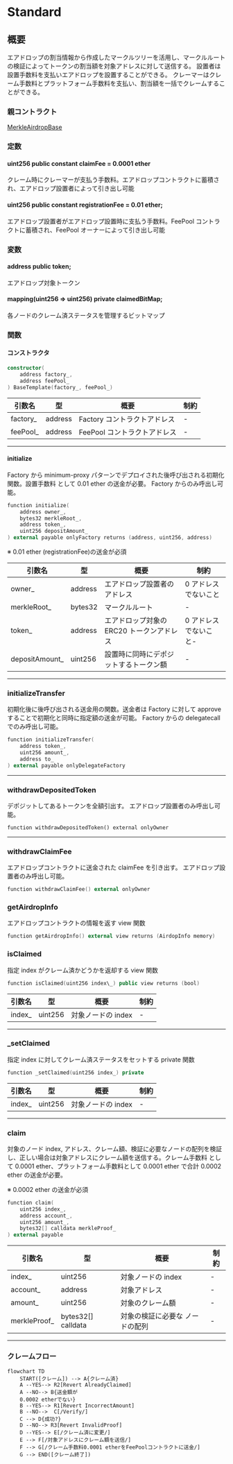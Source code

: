 # Standard

## 概要

エアドロップの割当情報から作成したマークルツリーを活用し、マークルルートの検証によってトークンの割当額を対象アドレスに対して送信する。
設置者は設置手数料を支払いエアドロップを設置することができる。
クレーマーはクレーム手数料とプラットフォーム手数料を支払い、割当額を一括でクレームすることができる。

### 親コントラクト

[MerkleAirdropBase](../MerkleAirdropBase/index.md)

### 定数

#### uint256 public constant claimFee = 0.0001 ether

クレーム時にクレーマーが支払う手数料。エアドロップコントラクトに蓄積され、エアドロップ設置者によって引き出し可能

#### uint256 public constant registrationFee = 0.01 ether;

エアドロップ設置者がエアドロップ設置時に支払う手数料。FeePool コントラクトに蓄積され、FeePool オーナーによって引き出し可能

### 変数

#### address public token;

エアドロップ対象トークン

#### mapping(uint256 => uint256) private claimedBitMap;

各ノードのクレーム済ステータスを管理するビットマップ

### 関数

#### コンストラクタ

```kotlin
constructor(
    address factory_,
    address feePool_
) BaseTemplate(factory_, feePool_)
```

| 引数名    | 型      | 概要                         | 制約 |
| --------- | ------- | ---------------------------- | ---- |
| factory\_ | address | Factory コントラクトアドレス | -    |
| feePool\_ | address | FeePool コントラクトアドレス | -    |

---

#### initialize

Factory から minimum-proxy パターンでデプロイされた後呼び出される初期化関数。設置手数料 として 0.01 ether の送金が必要。
Factory からのみ呼出し可能。

```kotlin
function initialize(
    address owner_,
    bytes32 merkleRoot_,
    address token_,
    uint256 depositAmount_
) external payable onlyFactory returns (address, uint256, address)
```

※ 0.01 ether (registrationFee)の送金が必須

| 引数名          | 型      | 概要                                      | 制約                  |
| --------------- | ------- | ----------------------------------------- | --------------------- |
| owner\_         | address | エアドロップ設置者のアドレス              | 0 アドレスでないこと  |
| merkleRoot\_    | bytes32 | マークルルート                            | -                     |
| token\_         | address | エアドロップ対象の ERC20 トークンアドレス | 0 アドレスでないこと- |
| depositAmount\_ | uint256 | 設置時に同時にデポジットするトークン額    | -                     |

---

### initializeTransfer

初期化後に後呼び出される送金用の関数。送金者は Factory に対して approve することで初期化と同時に指定額の送金が可能。
Factory からの delegatecall でのみ呼出し可能。

```kotlin
function initializeTransfer(
    address token_,
    uint256 amount_,
    address to_
) external payable onlyDelegateFactory
```

---

### withdrawDepositedToken

デポジットしてあるトークンを全額引出す。
エアドロップ設置者のみ呼出し可能。

```
function withdrawDepositedToken() external onlyOwner
```

---

### withdrawClaimFee

エアドロップコントラクトに送金された claimFee を引き出す。
エアドロップ設置者のみ呼出し可能。

```kotlin
function withdrawClaimFee() external onlyOwner
```

### getAirdropInfo

エアドロップコントラクトの情報を返す view 関数

```kotlin
function getAirdropInfo() external view returns (AirdopInfo memory)
```

### isClaimed

指定 index がクレーム済かどうかを返却する view 関数

```kotlin
function isClaimed(uint256 index\_) public view returns (bool)
```

| 引数名  | 型      | 概要               | 制約 |
| ------- | ------- | ------------------ | ---- |
| index\_ | uint256 | 対象ノードの index | -    |

---

### \_setClaimed

指定 index に対してクレーム済ステータスをセットする private 関数

```kotlin
function _setClaimed(uint256 index_) private
```

| 引数名  | 型      | 概要               | 制約 |
| ------- | ------- | ------------------ | ---- |
| index\_ | uint256 | 対象ノードの index | -    |

---

### claim

対象のノード index, アドレス、クレーム額、検証に必要なノードの配列を検証し、正しい場合は対象アドレスにクレーム額を送信する。クレーム手数料 として 0.0001 ether、プラットフォーム手数料として 0.0001 ether で合計 0.0002 ether の送金が必要。

※ 0.0002 ether の送金が必須

```kotlin
function claim(
    uint256 index_,
    address account_,
    uint256 amount_,
    bytes32[] calldata merkleProof_
) external payable
```

| 引数名        | 型                 | 概要                            | 制約 |
| ------------- | ------------------ | ------------------------------- | ---- |
| index\_       | uint256            | 対象ノードの index              | -    |
| account\_     | address            | 対象アドレス                    | -    |
| amount\_      | uint256            | 対象のクレーム額                | -    |
| merkleProof\_ | bytes32[] calldata | 対象の検証に必要な ノードの配列 | -    |

---

### クレームフロー

```mermaid
flowchart TD
    START([クレーム]) --> A{クレーム済}
    A --YES--> R2[Revert AlreadyClaimed]
    A --NO--> B{送金額が
    0.0002 etherでない}
    B --YES--> R1[Revert IncorrectAmount]
    B --NO-->  C[/Verify/]
    C --> D{成功?}
    D --NO--> R3[Revert InvalidProof]
    D --YES--> E[/クレーム済に変更/]
    E --> F[/対象アドレスにクレーム額を送信/]
    F --> G[/クレーム手数料0.0001 etherをFeePoolコントラクトに送金/]
    G --> END([クレーム終了])
```
